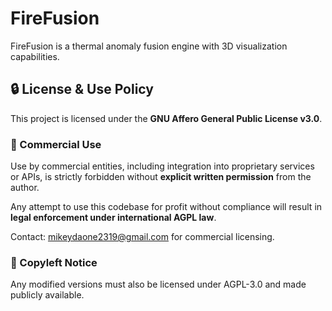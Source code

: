 # FireFusion

FireFusion is a thermal anomaly fusion engine with 3D visualization capabilities.

## 🔒 License & Use Policy

This project is licensed under the **GNU Affero General Public License v3.0**.

### 🚫 Commercial Use

Use by commercial entities, including integration into proprietary services or APIs, is strictly forbidden without **explicit written permission** from the author.

Any attempt to use this codebase for profit without compliance will result in **legal enforcement under international AGPL law**.

Contact: mikeydaone2319@gmail.com for commercial licensing.

### 🔄 Copyleft Notice

Any modified versions must also be licensed under AGPL-3.0 and made publicly available.
